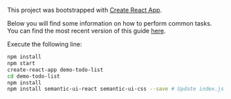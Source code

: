 This project was bootstrapped with [Create React App](https://github.com/facebookincubator/create-react-app).

Below you will find some information on how to perform common tasks.<br>
You can find the most recent version of this guide [here](https://github.com/facebookincubator/create-react-app/blob/master/packages/react-scripts/template/README.md).

Execute the following line:
```sh
npm install
npm start
create-react-app demo-todo-list
cd demo-todo-list
npm install
npm install semantic-ui-react semantic-ui-css --save # Update index.js folowing semantic documentation https://react.semantic-ui.com/usage
```
